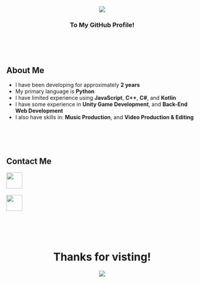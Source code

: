 <div align="center">
  <img src="https://github.com/OneBigUnit/OneBigUnit/blob/main/Images/Welcome Gif.gif">
  <br>
  <h3> <b> To My GitHub Profile! </b> </h3>
</div>
<br>
<br>
<br>

## About Me

* I have been developing for approximately **2 years**
* My primary language is **Python**
* I have limited experience using **JavaScript**, **C++**, **C#**, and **Kotlin**
* I have some experience in **Unity Game Development**, and **Back-End Web Development**
* I also have skills in: **Music Production**, and **Video Production & Editing**

<br>
<br>
<br>

## Contact Me

<code><a href="https://discordapp.com/users/380798738295422978"><img src="https://img.icons8.com/color/48/000000/discord-logo.png" height="42"></a></code>
<br>
<br>
<code><a href="mailto:kieran.lock@ymail.com"><img src="https://img.icons8.com/color/48/000000/yahoo-mail-app.png" height="42"></a></code>

<br>
<br>
<br>

<div align="center">
  <h1> <b> Thanks for visting! </b> </h1>
  <img src="https://github.com/OneBigUnit/OneBigUnit/blob/main/Images/Goodbye Gif.gif" align="center">
</div>
